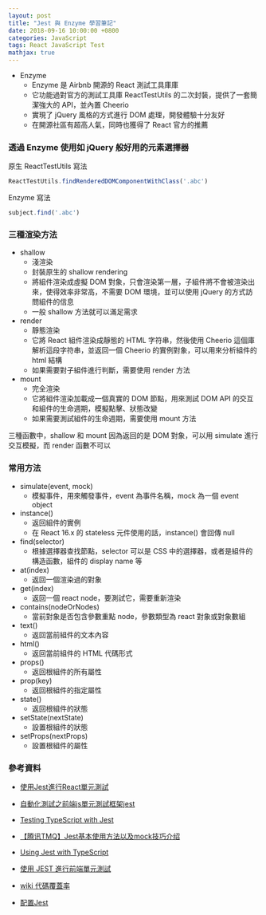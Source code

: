 ```yaml
---
layout: post
title: "Jest 與 Enzyme 學習筆記"
date: 2018-09-16 10:00:00 +0800
categories: JavaScript
tags: React JavaScript Test
mathjax: true
---
```


* Enzyme
    * Enzyme 是 Airbnb 開源的 React 測試工具庫庫
    * 它功能過對官方的測試工具庫 ReactTestUtils 的二次封裝，提供了一套簡潔強大的 API，並內置 Cheerio
    * 實現了 jQuery 風格的方式進行 DOM 處理，開發體驗十分友好
    * 在開源社區有超高人氣，同時也獲得了 React 官方的推薦

### 透過 Enzyme 使用如 jQuery 般好用的元素選擇器

原生 ReactTestUtils 寫法

```js
ReactTestUtils.findRenderedDOMComponentWithClass('.abc')
```

Enzyme 寫法

```js
subject.find('.abc')
```

### 三種渲染方法

* shallow
    * 淺渲染
    * 封裝原生的 shallow rendering
    * 將組件渲染成虛擬 DOM 對象，只會渲染第一層，子組件將不會被渲染出來，使得效率非常高，不需要 DOM 環境，並可以使用 jQuery 的方式訪問組件的信息
    * 一般 shallow 方法就可以滿足需求
* render
    * 靜態渲染
    * 它將 React 組件渲染成靜態的 HTML 字符串，然後使用 Cheerio 這個庫解析這段字符串，並返回一個 Cheerio 的實例對象，可以用來分析組件的 html 結構
    * 如果需要對子組件進行判斷，需要使用 render 方法
* mount
    * 完全渲染
    * 它將組件渲染加載成一個真實的 DOM 節點，用來測試 DOM API 的交互和組件的生命週期，模擬點擊、狀態改變
    * 如果需要測試組件的生命週期，需要使用 mount 方法

三種函數中，shallow 和 mount 因為返回的是 DOM 對象，可以用 simulate 進行交互模擬，而 render 函數不可以


### 常用方法

* simulate(event, mock)
    * 模擬事件，用來觸發事件，event 為事件名稱，mock 為一個 event object
* instance()
    * 返回組件的實例
    * 在 React 16.x 的 stateless 元件使用的話，instance() 會回傳 null
* find(selector)
    * 根據選擇器查找節點，selector 可以是 CSS 中的選擇器，或者是組件的構造函數，組件的 display name 等
* at(index)
    * 返回一個渲染過的對象
* get(index)
    * 返回一個 react node，要測試它，需要重新渲染
* contains(nodeOrNodes)
    * 當前對象是否包含參數重點 node，參數類型為 react 對象或對象數組
* text()
	* 返回當前組件的文本內容
* html()
	* 返回當前組件的 HTML 代碼形式
* props()
	* 返回根組件的所有屬性
* prop(key)
	* 返回根組件的指定屬性
* state()
    * 返回根組件的狀態
* setState(nextState)
	* 設置根組件的狀態
* setProps(nextProps)
	* 設置根組件的屬性

### 參考資料

- [使用Jest進行React單元測試](https://hk.saowen.com/a/2443c1a77a94835c5f1045c174b83128221f3cca4dd50622ee22c29c865b78a5)

- [自動化測試之前端js單元測試框架jest](https://www.jianshu.com/p/aee9a19d5e6a)

- [Testing TypeScript with Jest](https://rjzaworski.com/2016/12/testing-typescript-with-jest)

- [【腾讯TMQ】Jest基本使用方法以及mock技巧介绍](https://blog.csdn.net/TMQ1225/article/details/81133855)

- [Using Jest with TypeScript](https://basarat.gitbooks.io/typescript/docs/testing/jest.html)

- [使用 JEST 進行前端單元測試](https://blog.patw.me/archives/1310/write-frontend-unit-tests-with-jest/)

- [wiki 代碼覆蓋率](https://zh.wikipedia.org/wiki/%E4%BB%A3%E7%A2%BC%E8%A6%86%E8%93%8B%E7%8E%87)

- [配置Jest](https://code.i-harness.com/zh-TW/docs/jest/configuration#preset-string)